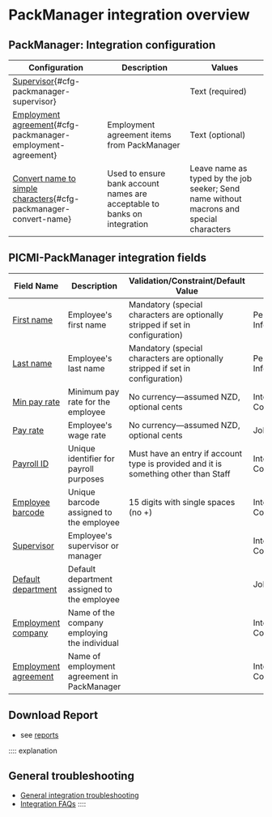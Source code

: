 # PackManager integration overview

## PackManager: Integration configuration

| Configuration                                                                                        | Description                                                              | Values                                                                                  |
|------------------------------------------------------------------------------------------------------|--------------------------------------------------------------------------|-----------------------------------------------------------------------------------------|
| [Supervisor](#cfg-packmanager-supervisor){#cfg-packmanager-supervisor}                               |                                                                          | Text (required)                                                                         |
| [Employment agreement](#cfg-packmanager-employment-agreement){#cfg-packmanager-employment-agreement} | Employment agreement items from PackManager                              | Text (optional)                                                                         |
| [Convert name to simple characters](#cfg-packmanager-convert-name){#cfg-packmanager-convert-name}    | Used to ensure bank account names are acceptable to banks on integration | Leave name as typed by the job seeker; Send name without macrons and special characters |

## PICMI-PackManager integration fields

| **Field Name**                                | **Description**                              | **Validation/Constraint/Default Value**                                             | **Source**                |
|-----------------------------------------------|----------------------------------------------|-------------------------------------------------------------------------------------|---------------------------|
| [First name](#first-name)                     | Employee's first name                        | Mandatory (special characters are optionally stripped if set in configuration)      | Personal Information      |
| [Last name](#last-name)                       | Employee's last name                         | Mandatory (special characters are optionally stripped if set in configuration)      | Personal Information      |
| [Min pay rate](#min-pay-rate)                 | Minimum pay rate for the employee            | No currency—assumed NZD, optional cents                                             | Integration Configuration |
| [Pay rate](#pay-rate)                         | Employee's wage rate                         | No currency—assumed NZD, optional cents                                             | Job                       |
| [Payroll ID](#payroll-id)                     | Unique identifier for payroll purposes       | Must have an entry if account type is provided and it is something other than Staff | Integration Configuration |
| [Employee barcode](#employee-barcode)         | Unique barcode assigned to the employee      | 15 digits with single spaces (no +)                                                 | Integration Configuration |
| [Supervisor](#supervisor)                     | Employee's supervisor or manager             |                                                                                     | Integration Configuration |
| [Default department](#default-department)     | Default department assigned to the employee  |                                                                                     | Job                       |
| [Employment company](#employment-company)     | Name of the company employing the individual |                                                                                     | Integration Configuration |
| [Employment agreement](#employment-agreement) | Name of employment agreement in PackManager  |                                                                                     | Integration Configuration |

## Download Report

* see [reports](download-reports.md)

:::: explanation

## General troubleshooting

- [General integration troubleshooting](integrations#troubleshooting)
- [Integration FAQs](../faqs#integrations)
  ::::
